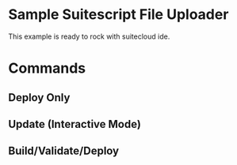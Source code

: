 # Sample Suitescript File Uploader

This example is ready to rock with suitecloud ide.

# Commands

## Deploy Only

## Update (Interactive Mode)

## Build/Validate/Deploy